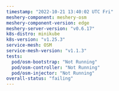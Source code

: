 ```yaml
---
timestamp: "2022-10-21 13:40:02 UTC Fri"
meshery-component: meshery-osm
meshery-component-version: edge
meshery-server-version: "v0.6.17"
k8s-distro: minikube
k8s-version: "v1.25.3"
service-mesh: OSM
service-mesh-version: "v1.1.3"
tests:
  pod/osm-bootstrap: "Not Running"
  pod/osm-controller: "Not Running"
  pod/osm-injector: "Not Running"
overall-status: "failing"
---
```

